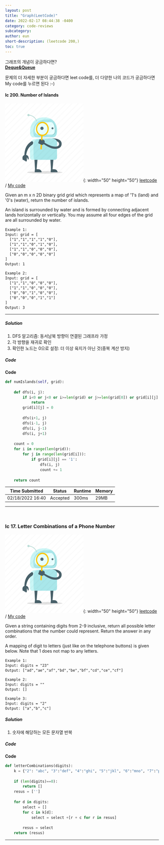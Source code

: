 ```yaml
---
layout: post
title: "Graph(LeetCode)"
date: 2022-02-17 08:44:38 -0400
category: code-reviews
subcategory: 
author: eun
short-description: (leetcode 200,)
toc: true
---
```


그래프의 개념이 궁금하다면?      
<a href="{{ site.url }}{{ site.baseurl }}/data-structure/deque/">**Deque&Queue**</a>

문제의 더 자세한 부분이 궁금하다면 leet code를, 더 다양한 나의 코드가 궁금하다면 My code를 누르면 된다 :-)



#### lc 200. Number of Islands
![Image Alt 텍스트](/assets/link.png){: width="50" height="50"} <a href="https://leetcode.com/problems/design-circular-deque/">leetcode</a>  /  <a href="https://github.com/JJungEEun/CodingTest/blob/main/interviews/chap12_%EA%B7%B8%EB%9E%98%ED%94%84/chap12_32_%EC%84%AC%EC%9D%98%20%EA%B0%9C%EC%88%98.ipynb">  My code</a>

Given an m x n 2D binary grid grid which represents a map of '1's (land) and '0's (water), return the number of islands.

An island is surrounded by water and is formed by connecting adjacent lands horizontally or vertically. You may assume all four edges of the grid are all surrounded by water.

```
Example 1:
Input: grid = [
  ["1","1","1","1","0"],
  ["1","1","0","1","0"],
  ["1","1","0","0","0"],
  ["0","0","0","0","0"]
]
Output: 1
```
```
Example 2:
Input: grid = [
  ["1","1","0","0","0"],
  ["1","1","0","0","0"],
  ["0","0","1","0","0"],
  ["0","0","0","1","1"]
]
Output: 3
```
---

##### Solution
1. DFS 알고리즘: 동서남북 방향이 연결된 그래프라 가정
2. 각 방향을 재귀로 확인
3. 확인한 노드는 0으로 설정: 더 이상 육지가 아닌 것(중복 계산 방지)


##### Code
**Code**
``` python
def numIslands(self, grid):
    
    def dfs(i, j):
        if i<0 or j<0 or i>=len(grid) or j>=len(grid[0]) or grid[i][j] != '1':
            return 
        grid[i][j] = 0
        
        dfs(i+1, j)
        dfs(i-1, j)
        dfs(i, j-1)
        dfs(i, j+1)
        
    count = 0
    for i in range(len(grid)):
        for j in range(len(grid[i])):
            if grid[i][j] == '1':
                dfs(i, j)
                count += 1
                
    return count
```

Time Submitted | Status | Runtime | Memory
---|---|---|---|
02/18/2022 16:40|Accepted|300ms|29MB

---
<br>

### lc 17. Letter Combinations of a Phone Number
![Image Alt 텍스트](/assets/link.png){: width="50" height="50"} <a href="https://leetcode.com/problems/letter-combinations-of-a-phone-number/">leetcode</a>  /  <a href="https://github.com/JJungEEun/CodingTest/blob/main/interviews/chap12_%EA%B7%B8%EB%9E%98%ED%94%84/chap12_33_%EC%A0%84%ED%99%94%20%EB%B2%88%ED%98%B8%20%EB%AC%B8%EC%9E%90%20%EC%A1%B0%ED%95%A9.ipynb">  My code</a>

Given a string containing digits from 2-9 inclusive, return all possible letter combinations that the number could represent. Return the answer in any order.

A mapping of digit to letters (just like on the telephone buttons) is given below. Note that 1 does not map to any letters.

```
Example 1:
Input: digits = "23"
Output: ["ad","ae","af","bd","be","bf","cd","ce","cf"]
```
```
Example 2:
Input: digits = ""
Output: []
```
```
Example 3:
Input: digits = "2"
Output: ["a","b","c"]
```

##### Solution
1. 숫자에 해당하는 모든 문자열 반복

##### Code
**Code**
```python
def letterCombinations(digits):
    k = {"2": "abc", "3":"def", "4":"ghi", "5":"jkl", "6":"mno", "7":"pqrs", "8":"tuv", "9":"wxyz"}

    if (len(digits)==0):
        return []
    resus = ['']

    for d in digits:
        select = []
        for c in k[d]:
            select = select +[r + c for r in resus]

        resus = select
    return (resus)
```

---
